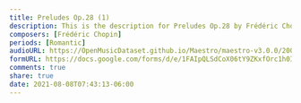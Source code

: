 ```yaml
---
title: Preludes Op.28 (1)
description: This is the description for Preludes Op.28 by Frédéric Chopin
composers: [Frédéric Chopin]
periods: [Romantic]
audioURL: https://OpenMusicDataset.github.io/Maestro/maestro-v3.0.0/2009/MIDI-Unprocessed_17_R1_2009_04_ORIG_MID--AUDIO_17_R1_2009_17_R1_2009_04_WAV.midi
formURL: https://docs.google.com/forms/d/e/1FAIpQLSdCoX06tY9ZKxfOrc1h0IQnturIzbcsBBeBqYkLv7V-FEE2Yw/viewform
comments: true
share: true
date: 2021-08-08T07:43:13-06:00
---
```

